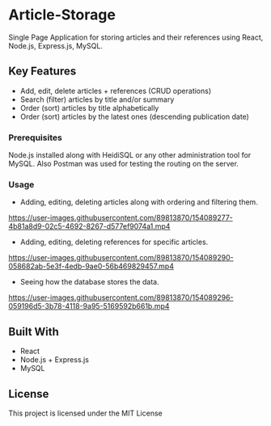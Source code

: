 # Article-Storage

Single Page Application for storing articles and their references using React, Node.js, Express.js, MySQL.

## Key Features

* Add, edit, delete articles + references (CRUD operations)
* Search (filter) articles by title and/or summary
* Order (sort) articles by title alphabetically
* Order (sort) articles by the latest ones (descending publication date)

### Prerequisites

Node.js installed along with HeidiSQL or any other administration tool for MySQL. Also Postman was used for testing the routing on the server.

### Usage

* Adding, editing, deleting articles along with ordering and filtering them.

https://user-images.githubusercontent.com/89813870/154089277-4b81a8d9-02c5-4692-8267-d577ef9074a1.mp4

* Adding, editing, deleting references for specific articles.

https://user-images.githubusercontent.com/89813870/154089290-058682ab-5e3f-4edb-9ae0-56b469829457.mp4

* Seeing how the database stores the data. 

https://user-images.githubusercontent.com/89813870/154089296-059196d5-3b78-4118-9a95-5169592b661b.mp4


## Built With

* React
* Node.js + Express.js
* MySQL

## License

This project is licensed under the MIT License

